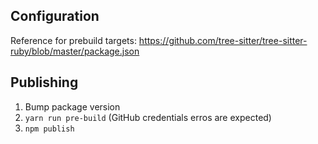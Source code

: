 ## Configuration
Reference for prebuild targets: https://github.com/tree-sitter/tree-sitter-ruby/blob/master/package.json

## Publishing
1. Bump package version
2. `yarn run pre-build` (GitHub credentials erros are expected)
3. `npm publish`

